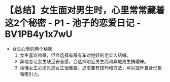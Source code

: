 # 【总结】女生面对男生时，心里常常藏着这2个秘密 - P1 - 池子的恋爱日记 - BV1PB4y1x7wU

-   女生心里的两个秘密
    1.  女生喜欢帅哥，但会选择有房有车对她好的老实人结婚。
    2.  异地恋让女生缺乏安全感，会选择附近男生而和异地男生搞曖昧。
    3.  读懂女生心思对追女生很重要，追求要有技巧和方法，可以提升自身形象和吸引力。
